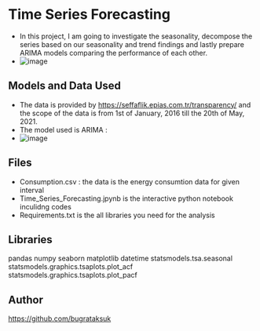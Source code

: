 # Time Series Forecasting


- In this project, I am going to investigate the seasonality, decompose the series based on our seasonality and trend findings and lastly prepare ARIMA models comparing the performance of each other. 
- ![image](https://user-images.githubusercontent.com/73999139/151782805-db68a177-1d1d-4553-8297-129fc0c34241.png)


## Models and Data Used 
- The data is provided by  https://seffaflik.epias.com.tr/transparency/ and the scope of the data is from 1st of January, 2016 till the 20th of May, 2021.
-  The model used is ARIMA : 
-  ![image](https://user-images.githubusercontent.com/73999139/151782582-e0fdb830-5460-4cef-a847-211501fb89e5.png)

## Files 
- Consumption.csv : the data is the energy consumtion data for given interval 
- Time_Series_Forecasting.jpynb is the interactive python notebook inculidng codes
- Requirements.txt is the all libraries you need for the analysis

## Libraries 

pandas
numpy
seaborn
matplotlib
datetime
statsmodels.tsa.seasonal
statsmodels.graphics.tsaplots.plot_acf
statsmodels.graphics.tsaplots.plot_pacf

## Author 

https://github.com/bugrataksuk

